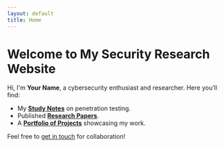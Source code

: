```yaml
---
layout: default
title: Home
---
```


# Welcome to My Security Research Website

Hi, I'm **Your Name**, a cybersecurity enthusiast and researcher. Here you’ll find:

- My **[Study Notes](/study-notes)** on penetration testing.
- Published **[Research Papers](/research)**.
- A **[Portfolio of Projects](/projects)** showcasing my work.

Feel free to [get in touch](/about) for collaboration!
